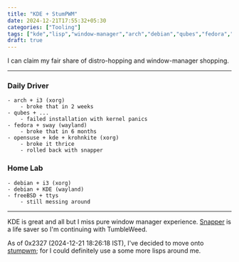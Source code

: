 ```yaml
---
title: "KDE + StumPWM"
date: 2024-12-21T17:55:32+05:30
categories: ["Tooling"]
tags: ["kde","lisp","window-manager","arch","debian","qubes","fedora","sway","i3wm","stumpwm","FreeBSD"]
draft: true
---
```


I can claim my fair share of distro-hopping and window-manager shopping.

---

### Daily Driver

    - arch + i3 (xorg)
        - broke that in 2 weeks
    - qubes + ...
        - failed installation with kernel panics
    - fedora + sway (wayland)
        - broke that in 6 months
    - opensuse + kde + krohnkite (xorg)
        - broke it thrice
        - rolled back with snapper
        
### Home Lab

    - debian + i3 (xorg)
    - debian + KDE (wayland)
    - freeBSD + ttys 
        - still messing around

---

KDE is great and all but I miss pure window manager experience. [Snapper](https://doc.opensuse.org/documentation/leap/reference/html/book-reference/cha-snapper.html) is a life saver so I'm continuing with TumbleWeed.

As of 0x2327 (2024-12-21 18:26:18 IST), I've decided to move onto [stumpwm](https://stumpwm.github.io/index.html); for I could definitely use a some more lisps around me.  
